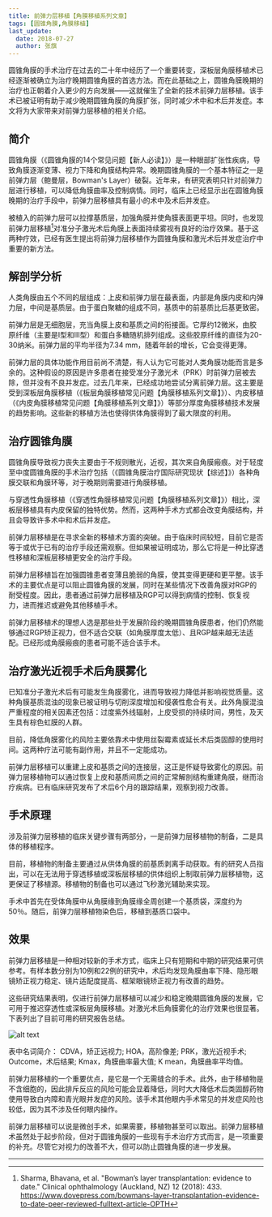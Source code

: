 ```yaml
---
title: 前弹力层移植【角膜移植系列文章】
tags: [圆锥角膜,角膜移植]
last_update:
  date: 2018-07-27
  author: 张旗
---
```


圆锥角膜的手术治疗在过去的二十年中经历了一个重要转变，深板层角膜移植术已经逐渐被确立为治疗晚期圆锥角膜的首选方法。而在此基础之上，圆锥角膜晚期的治疗也正朝着介入更少的方向发展——这就催生了全新的技术前弹力层移植。该手术已被证明有助于减少晚期圆锥角膜的角膜扩张，同时减少术中和术后并发症。本文将为大家带来对前弹力层移植的相关介绍。

## 简介

圆锥角膜（《圆锥角膜的14个常见问题【新人必读】》）是一种眼部扩张性疾病，导致角膜逐渐变薄、视力下降和角膜结构异常。晚期圆锥角膜的一个基本特征之一是前弹力层（鲍曼层，Bowman's Layer）破裂。近年来，有研究表明只针对前弹力层进行移植，可以降低角膜曲率及控制病情。同时，临床上已经显示出在圆锥角膜晚期的治疗手段中，前弹力层移植具有最小的术中及术后并发症。

被植入的前弹力层可以拉撑基质层，加强角膜并使角膜表面更平坦。同时，也发现前弹力层移植[^1]对准分子激光术后角膜上表面持续雾视有良好的治疗效果。基于这两种疗效，已经有医生提出将前弹力层移植作为圆锥角膜和激光术后并发症治疗中重要的新方法。

## 解剖学分析

人类角膜由五个不同的层组成：上皮和前弹力层在最表面，内部是角膜内皮和内弹力层，中间是基质层。由于蛋白聚糖的组成不同，基质中的前基质比后基更致密。

前弹力层是无细胞层，充当角膜上皮和基质之间的衔接面。它厚约12微米，由胶原纤维（主要是I型和III型）和蛋白多糖随机排列组成。这些胶原纤维的直径为20-30纳米。前弹力层的平均半径为7.34 mm，随着年龄的增长，它会变得更薄。

前弹力层的具体功能作用目前尚不清楚，有人认为它可能对人类角膜功能而言是多余的。这种假设的原因是许多患者在接受准分子激光术（PRK）时前弹力层被去除，但并没有不良并发症。过去几年来，已经成功地尝试分离前弹力层。这主要是受到深板层角膜移植（《板层角膜移植常见问题【角膜移植系列文章】》）、内皮移植（《内皮角膜移植常见问题【角膜移植系列文章】》）等部分厚度角膜移植技术发展的趋势影响。这些新的移植方法也使得供体角膜得到了最大限度的利用。

## 治疗圆锥角膜

圆锥角膜导致视力丧失主要由于不规则散光，近视，其次来自角膜瘢痕。对于轻度至中度圆锥角膜的手术治疗包括（《圆锥角膜治疗国际研究现状【综述】》）各种角膜交联和角膜环等，对于晚期则需要进行角膜移植。

与穿透性角膜移植（《穿透性角膜移植常见问题【角膜移植系列文章】》）相比，深板层移植具有内皮保留的独特优势。然而，这两种手术方式都会改变角膜结构，并且会导致许多术中和术后并发症。

前弹力层移植是在寻求全新的移植术方面的突破。由于临床时间较短，目前它是否等于或优于已有的治疗手段还需观察。但如果被证明成功，那么它将是一种比穿透性移植和深板层移植更安全的治疗手段。

前弹力层移植旨在加强圆锥患者变薄且脆弱的角膜，使其变得更硬和更平整。该手术的主要优点是可以阻止圆锥角膜的发展，同时在某些情况下改善角膜对RGP的耐受程度。因此，患者通过前弹力层移植及RGP可以得到病情的控制、恢复视力，进而推迟或避免其他移植手术。

前弹力层移植术的理想人选是那些处于发展阶段的晚期圆锥角膜患者，他们仍然能够通过RGP矫正视力，但不适合交联（如角膜厚度太低）、且RGP越来越无法适配。已经形成角膜瘢痕的患者可能不适合该手术。

## 治疗激光近视手术后角膜雾化

已知准分子激光术后有可能发生角膜雾化，进而导致视力降低并影响视觉质量。这种角膜基质混浊的现象已被证明与切削深度增加和侵袭性愈合有关。此外角膜混浊严重程度的相关因素还包括：过度紫外线辐射，上皮受损的持续时间，男性，及天生具有棕色虹膜的人群。

目前，降低角膜雾化的风险主要依靠术中使用丝裂霉素或延长术后类固醇的使用时间。这两种疗法可能有副作用，并且不一定能成功。

前弹力层移植可以重建上皮和基质之间的连接层，这正是怀疑导致雾化的原因。前弹力层移植物可以通过恢复上皮和基质间质之间的正常解剖结构重建角膜，继而治疗疾病。已有临床研究发布了术后6个月的跟踪结果，观察到视力改善。

## 手术原理

涉及前弹力层移植的临床关键步骤有两部分，一是前弹力层移植物的制备，二是具体的移植程序。

目前，移植物的制备主要通过从供体角膜的前基质剥离手动获取。有的研究人员指出，可以在无法用于穿透移植或深板层移植的供体组织上制取前弹力层移植物，这更保证了移植源。移植物的制备也可以通过飞秒激光辅助来实现。

手术中首先在受体角膜中从角膜缘到角膜缘全周创建一个基质袋，深度约为50％。随后，前弹力层移植物染色后，移植到基质口袋中。

## 效果

前弹力层移植是一种相对较新的手术方式，临床上只有短期和中期的研究结果可供参考。有样本数分别为10例和22例的研究中，术后均发现角膜曲率下降、隐形眼镜矫正视力稳定、镜片适配度提高、框架眼镜矫正视力有改善的趋势。

这些研究结果表明，仅进行前弹力层移植可以减少和稳定晚期圆锥角膜的发展，它可用于推迟穿透性或深板层角膜移植。对激光术后角膜雾化的治疗效果也很显著。 下表列出了目前可用的研究报告总结。

![alt text](/knowledge/assets/前弹力层移植【角膜移植系列文章】.png)

表中名词简介： CDVA，矫正远视力; HOA，高阶像差; PRK，激光近视手术; Outcome，术后结果; Kmax，角膜曲率最大值; K mean，角膜曲率平均值。

前弹力层移植的一个重要优点，是它是一个无需缝合的手术。此外，由于移植物是不含细胞的，因此排斥反应的风险可能会显着降低，同时大大降低术后类固醇药物使用导致白内障和青光眼并发症的风险。该手术其他眼内手术常见的并发症风险也较低，因为其不涉及任何眼内操作。

前弹力层移植可以说是微创手术，如果需要，移植物甚至可以取出。前弹力层移植术虽然处于起步阶段，但对于圆锥角膜的一些现有手术治疗方式而言，是一项重要的补充。尽管它对视力的改善不大，但可以防止圆锥角膜的进一步发展。

---

[^1]: Sharma, Bhavana, et al. "Bowman’s layer transplantation: evidence to date." Clinical ophthalmology (Auckland, NZ) 12 (2018): 433. https://www.dovepress.com/bowmans-layer-transplantation-evidence-to-date-peer-reviewed-fulltext-article-OPTH
